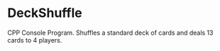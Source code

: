 # DeckShuffle
CPP Console Program. Shuffles a standard deck of cards and deals 13 cards to 4 players.
